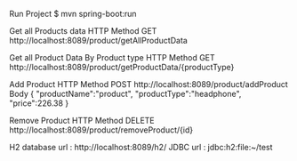 Run Project
$ mvn spring-boot:run

Get all Products data
HTTP Method GET
http://localhost:8089/product/getAllProductData

Get all Product Data By Product type
HTTP Method GET
http://localhost:8089/product/getProductData/{productType}

Add  Product
HTTP Method POST
http://localhost:8089/product/addProduct
Body
{
	"productName":"product",
	"productType":"headphone",
	"price":226.38
}

Remove Product
HTTP Method DELETE
http://localhost:8089/product/removeProduct/{id}

H2 database
url : http://localhost:8089/h2/
JDBC url : jdbc:h2:file:~/test
